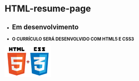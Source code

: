 # HTML-resume-page
- ## Em desenvolvimento
- **O CURRÍCULO SERÁ DESENVOLVIDO COM HTML5 E CSS3**
<img src="https://github.com/Pauloh8190sousa/HTML-resume-page/blob/main/src/html5_css3.png" width="150" height="100"/>
